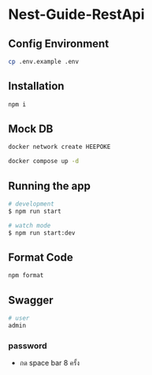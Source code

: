 # Nest-Guide-RestApi

## Config Environment

```bash
cp .env.example .env
```

## Installation

```bash
npm i
```

## Mock DB

```bash
docker network create HEEPOKE
```

```bash
docker compose up -d
```

## Running the app

```bash
# development
$ npm run start

# watch mode
$ npm run start:dev
```

## Format Code

```bash
npm format
```

## Swagger

```bash
# user
admin
```

### password

- กด space bar 8 ครั้ง
